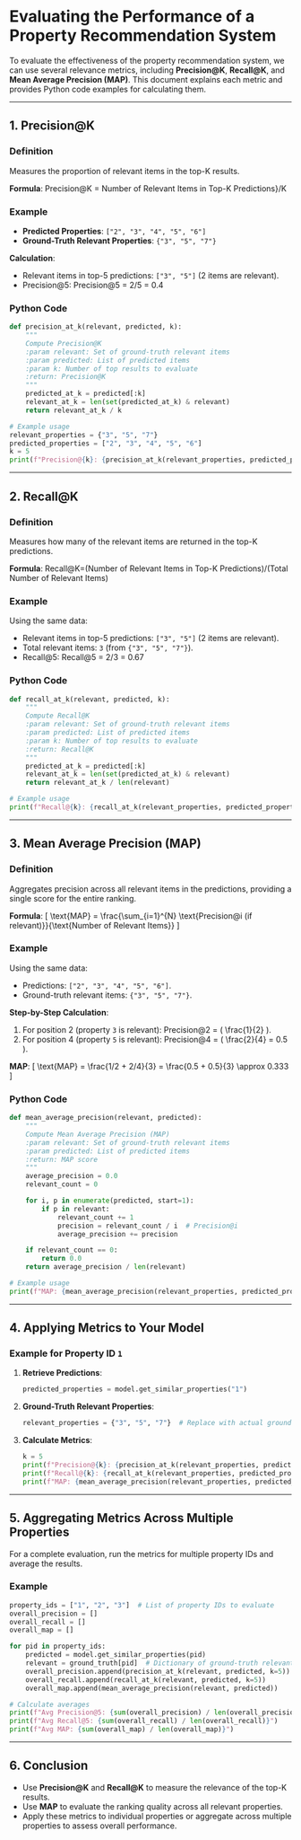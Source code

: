 
# Evaluating the Performance of a Property Recommendation System

To evaluate the effectiveness of the property recommendation system, we can use several relevance metrics, including **Precision@K**, **Recall@K**, and **Mean Average Precision (MAP)**. This document explains each metric and provides Python code examples for calculating them.

---

## 1. Precision@K

### Definition
Measures the proportion of relevant items in the top-K results.

**Formula**:
Precision@K = Number of Relevant Items in Top-K Predictions}/K


### Example
- **Predicted Properties**: `["2", "3", "4", "5", "6"]`
- **Ground-Truth Relevant Properties**: `{"3", "5", "7"}`

**Calculation**:
- Relevant items in top-5 predictions: `["3", "5"]` (2 items are relevant).
- Precision@5:
  Precision@5 = 2/5 = 0.4
  

### Python Code
```python
def precision_at_k(relevant, predicted, k):
    """
    Compute Precision@K
    :param relevant: Set of ground-truth relevant items
    :param predicted: List of predicted items
    :param k: Number of top results to evaluate
    :return: Precision@K
    """
    predicted_at_k = predicted[:k]
    relevant_at_k = len(set(predicted_at_k) & relevant)
    return relevant_at_k / k

# Example usage
relevant_properties = {"3", "5", "7"}
predicted_properties = ["2", "3", "4", "5", "6"]
k = 5
print(f"Precision@{k}: {precision_at_k(relevant_properties, predicted_properties, k)}")
```

---

## 2. Recall@K

### Definition
Measures how many of the relevant items are returned in the top-K predictions.

**Formula**:
Recall@K=(Number of Relevant Items in Top-K Predictions)/(Total Number of Relevant Items)
### Example
Using the same data:
- Relevant items in top-5 predictions: `["3", "5"]` (2 items are relevant).
- Total relevant items: `3` (from `{"3", "5", "7"}`).
- Recall@5:
  Recall@5 = 2/3 = 0.67

### Python Code
```python
def recall_at_k(relevant, predicted, k):
    """
    Compute Recall@K
    :param relevant: Set of ground-truth relevant items
    :param predicted: List of predicted items
    :param k: Number of top results to evaluate
    :return: Recall@K
    """
    predicted_at_k = predicted[:k]
    relevant_at_k = len(set(predicted_at_k) & relevant)
    return relevant_at_k / len(relevant)

# Example usage
print(f"Recall@{k}: {recall_at_k(relevant_properties, predicted_properties, k)}")
```

---

## 3. Mean Average Precision (MAP)

### Definition
Aggregates precision across all relevant items in the predictions, providing a single score for the entire ranking.

**Formula**:
\[
\text{MAP} = \frac{\sum_{i=1}^{N} \text{Precision@i (if relevant)}}{\text{Number of Relevant Items}}
\]

### Example
Using the same data:
- Predictions: `["2", "3", "4", "5", "6"]`.
- Ground-truth relevant items: `{"3", "5", "7"}`.

**Step-by-Step Calculation**:
1. For position 2 (property `3` is relevant): Precision@2 = \( \frac{1}{2} \).
2. For position 4 (property `5` is relevant): Precision@4 = \( \frac{2}{4} = 0.5 \).

**MAP**:
\[
\text{MAP} = \frac{1/2 + 2/4}{3} = \frac{0.5 + 0.5}{3} \approx 0.333
\]

### Python Code
```python
def mean_average_precision(relevant, predicted):
    """
    Compute Mean Average Precision (MAP)
    :param relevant: Set of ground-truth relevant items
    :param predicted: List of predicted items
    :return: MAP score
    """
    average_precision = 0.0
    relevant_count = 0

    for i, p in enumerate(predicted, start=1):
        if p in relevant:
            relevant_count += 1
            precision = relevant_count / i  # Precision@i
            average_precision += precision

    if relevant_count == 0:
        return 0.0
    return average_precision / len(relevant)

# Example usage
print(f"MAP: {mean_average_precision(relevant_properties, predicted_properties)}")
```

---

## 4. Applying Metrics to Your Model

### Example for Property ID `1`
1. **Retrieve Predictions**:
   ```python
   predicted_properties = model.get_similar_properties("1")
   ```
2. **Ground-Truth Relevant Properties**:
   ```python
   relevant_properties = {"3", "5", "7"}  # Replace with actual ground-truth data.
   ```
3. **Calculate Metrics**:
   ```python
   k = 5
   print(f"Precision@{k}: {precision_at_k(relevant_properties, predicted_properties, k)}")
   print(f"Recall@{k}: {recall_at_k(relevant_properties, predicted_properties, k)}")
   print(f"MAP: {mean_average_precision(relevant_properties, predicted_properties)}")
   ```

---

## 5. Aggregating Metrics Across Multiple Properties

For a complete evaluation, run the metrics for multiple property IDs and average the results.

### Example
```python
property_ids = ["1", "2", "3"]  # List of property IDs to evaluate
overall_precision = []
overall_recall = []
overall_map = []

for pid in property_ids:
    predicted = model.get_similar_properties(pid)
    relevant = ground_truth[pid]  # Dictionary of ground-truth relevant properties
    overall_precision.append(precision_at_k(relevant, predicted, k=5))
    overall_recall.append(recall_at_k(relevant, predicted, k=5))
    overall_map.append(mean_average_precision(relevant, predicted))

# Calculate averages
print(f"Avg Precision@5: {sum(overall_precision) / len(overall_precision)}")
print(f"Avg Recall@5: {sum(overall_recall) / len(overall_recall)}")
print(f"Avg MAP: {sum(overall_map) / len(overall_map)}")
```

---

## 6. Conclusion

- Use **Precision@K** and **Recall@K** to measure the relevance of the top-K results.
- Use **MAP** to evaluate the ranking quality across all relevant properties.
- Apply these metrics to individual properties or aggregate across multiple properties to assess overall performance.
```
